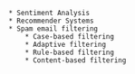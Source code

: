     * Sentiment Analysis
    * Recommender Systems
    * Spam email filtering
        * Case-based filtering
        * Adaptive filtering
        * Rule-based filtering
        * Content-based filtering
